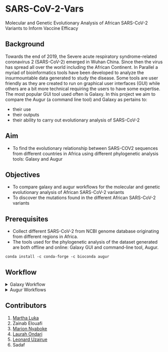 # SARS-CoV-2-Vars
Molecular and Genetic Evolutionary Analysis of African SARS-CoV-2 Variants to Inform Vaccine Efficacy

## Background
Towards the end of 2019, the Severe acute respiratory syndrome-related coronavirus 2 (SARS-CoV-2) emerged in Wuhan China. Since then the virus has spread all over the world including the African Continent. In Parallel a myriad of bioinformatics tools have been developed to analyze the insurmountable data generated to study the disease. Some tools are user friendly as they are created to run on graphical user interfaces (GUI) while others are a bit more technical requiring the users to have some expertise. The most popular GUI tool used often is Galaxy. In this project we aim to compare the Augur (a command line tool) and Galaxy as pertains to:
- their use
- their outputs
- their ability to carry out evolutionary analysis of SARS-CoV-2 

## Aim
- To find the evolutionary relationship between SARS-COV2 sequences from different countries in Africa using different phylogenetic analysis tools: Galaxy and Augur 

## Objectives
- To compare galaxy and augur workflows for the molecular and genetic evolutionary analysis of African SARS-CoV-2 variants
- To discover the mutations found in the different African SARS-CoV-2 variants

## Prerequisites
- Collect different SARS-CoV-2 from NCBI genome database originating from different regions in Africa.
- The tools used for the phylogenetic analysis of the dataset generated are both offline and online: Galaxy GUI and command-line tool, Augur. 
 
 ```conda install -c conda-forge -c bioconda augur```

## Workflow
<details>
 <summary>Galaxy Workflow</summary>
</details>
<details>
 <summary>Augur Workflows</summary>
</details>

## Contributors
1. [Martha Luka](https://github.com/marthaluka)
2. Zainab Elouafi
3. [Marion Nyaboke](https://github.com/marionnyaboke)
4. [Laurah Ondari](https://github.com/Nyasita)
5. [Leonard Uzairue](https://github.com/Uzairue1)
6. Sadaf
